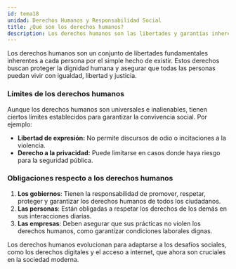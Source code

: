 ```yaml
---
id: tema18
unidad: Derechos Humanos y Responsabilidad Social
title: ¿Qué son los derechos humanos?
description: Los derechos humanos son las libertades y garantías inherentes a todas las personas, diseñados para proteger su dignidad y garantizar el respeto mutuo en la sociedad.
---
```


Los derechos humanos son un conjunto de libertades fundamentales inherentes a cada persona por el simple hecho de existir. Estos derechos buscan proteger la dignidad humana y asegurar que todas las personas puedan vivir con igualdad, libertad y justicia. 

### Límites de los derechos humanos
Aunque los derechos humanos son universales e inalienables, tienen ciertos límites establecidos para garantizar la convivencia social. Por ejemplo:
- **Libertad de expresión:** No permite discursos de odio o incitaciones a la violencia.
- **Derecho a la privacidad:** Puede limitarse en casos donde haya riesgo para la seguridad pública.

### Obligaciones respecto a los derechos humanos
1. **Los gobiernos**: Tienen la responsabilidad de promover, respetar, proteger y garantizar los derechos humanos de todos los ciudadanos.
2. **Las personas**: Están obligadas a respetar los derechos de los demás en sus interacciones diarias.
3. **Las empresas**: Deben asegurar que sus prácticas no violen los derechos humanos, como garantizar condiciones laborales dignas.

Los derechos humanos evolucionan para adaptarse a los desafíos sociales, como los derechos digitales y el acceso a internet, que ahora son cruciales en la sociedad moderna.